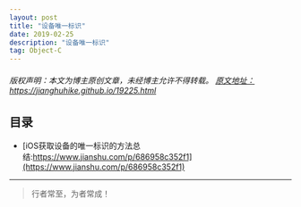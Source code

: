 ```yaml
---
layout: post
title: "设备唯一标识"
date: 2019-02-25
description: "设备唯一标识"
tag: Object-C
---
```



<h6>
  版权声明：本文为博主原创文章，未经博主允许不得转载。
  <a target="_blank" href="https://jianghuhike.github.io/19225.html">
  原文地址：https://jianghuhike.github.io/19225.html 
  </a>
</h6>




## 目录

- [iOS获取设备的唯一标识的方法总结:https://www.jianshu.com/p/686958c352f1](https://www.jianshu.com/p/686958c352f1)









----------
>  行者常至，为者常成！


